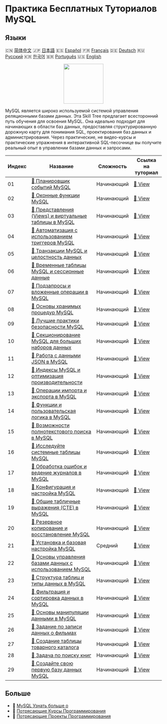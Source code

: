 # Практика Бесплатных Туториалов MySQL

## Языки

🇨🇳 [简体中文](README_zh.md) 🇯🇵 [日本語](README_ja.md) 🇪🇸 [Español](README_es.md) 🇫🇷 [Français](README_fr.md) 🇩🇪 [Deutsch](README_de.md) 🇷🇺 [Русский](README_ru.md) 🇰🇷 [한국어](README_ko.md) 🇧🇷 [Português](README_pt.md) 🇺🇸 [English](README.md) 

<div align="center">
<img width="128px" src="https://file.labex.io/path/3JJy1bOBmUoZ.png">
</div>

MySQL является широко используемой системой управления реляционными базами данных. Эта Skill Tree предлагает всесторонний путь обучения для освоения MySQL. Она идеально подходит для начинающих в области баз данных, предоставляя структурированную дорожную карту для понимания SQL, проектирования баз данных и администрирования. Через практические, не видео-курсы и практические упражнения в интерактивной SQL-песочнице вы получите реальный опыт в управлении базами данных и запросами.

|   Индекс | Название                                                                                                                                            | Сложность   | Ссылка на туториал                                                                                  |
|----------|-----------------------------------------------------------------------------------------------------------------------------------------------------|-------------|-----------------------------------------------------------------------------------------------------|
|       01 | [📖 Планировщик событий MySQL](https://labex.io/ru/tutorials/mysql-mysql-event-scheduler-550906)                                                    | Начинающий  | [🔗 View](https://labex.io/ru/tutorials/mysql-mysql-event-scheduler-550906)                         |
|       02 | [📖 Оконные функции MySQL](https://labex.io/ru/tutorials/mysql-mysql-window-functions-550921)                                                       | Начинающий  | [🔗 View](https://labex.io/ru/tutorials/mysql-mysql-window-functions-550921)                        |
|       03 | [📖 Представления (Views) и виртуальные таблицы в MySQL](https://labex.io/ru/tutorials/mysql-mysql-views-and-virtual-tables-550920)                 | Начинающий  | [🔗 View](https://labex.io/ru/tutorials/mysql-mysql-views-and-virtual-tables-550920)                |
|       04 | [📖 Автоматизация с использованием триггеров MySQL](https://labex.io/ru/tutorials/mysql-mysql-triggers-for-automation-550919)                       | Начинающий  | [🔗 View](https://labex.io/ru/tutorials/mysql-mysql-triggers-for-automation-550919)                 |
|       05 | [📖 Транзакции MySQL и целостность данных](https://labex.io/ru/tutorials/mysql-mysql-transactions-and-data-integrity-550918)                        | Начинающий  | [🔗 View](https://labex.io/ru/tutorials/mysql-mysql-transactions-and-data-integrity-550918)         |
|       06 | [📖 Временные таблицы MySQL и сессионные данные](https://labex.io/ru/tutorials/mysql-mysql-temporary-tables-and-session-data-550917)                | Начинающий  | [🔗 View](https://labex.io/ru/tutorials/mysql-mysql-temporary-tables-and-session-data-550917)       |
|       07 | [📖 Подзапросы и вложенные операции в MySQL](https://labex.io/ru/tutorials/mysql-mysql-subqueries-and-nested-operations-550916)                     | Начинающий  | [🔗 View](https://labex.io/ru/tutorials/mysql-mysql-subqueries-and-nested-operations-550916)        |
|       08 | [📖 Основы хранимых процедур MySQL](https://labex.io/ru/tutorials/mysql-mysql-stored-procedures-basics-550915)                                      | Начинающий  | [🔗 View](https://labex.io/ru/tutorials/mysql-mysql-stored-procedures-basics-550915)                |
|       09 | [📖 Лучшие практики безопасности MySQL](https://labex.io/ru/tutorials/mysql-mysql-security-best-practices-550914)                                   | Начинающий  | [🔗 View](https://labex.io/ru/tutorials/mysql-mysql-security-best-practices-550914)                 |
|       10 | [📖 Секционирование MySQL для больших наборов данных](https://labex.io/ru/tutorials/mysql-mysql-partitioning-for-large-datasets-550912)             | Начинающий  | [🔗 View](https://labex.io/ru/tutorials/mysql-mysql-partitioning-for-large-datasets-550912)         |
|       11 | [📖 Работа с данными JSON в MySQL](https://labex.io/ru/tutorials/mysql-mysql-json-data-handling-550911)                                             | Начинающий  | [🔗 View](https://labex.io/ru/tutorials/mysql-mysql-json-data-handling-550911)                      |
|       12 | [📖 Индексы MySQL и оптимизация производительности](https://labex.io/ru/tutorials/mysql-mysql-indexes-and-performance-optimization-550910)          | Начинающий  | [🔗 View](https://labex.io/ru/tutorials/mysql-mysql-indexes-and-performance-optimization-550910)    |
|       13 | [📖 Операции импорта и экспорта в MySQL](https://labex.io/ru/tutorials/mysql-mysql-import-and-export-operations-550909)                             | Начинающий  | [🔗 View](https://labex.io/ru/tutorials/mysql-mysql-import-and-export-operations-550909)            |
|       14 | [📖 Функции и пользовательская логика в MySQL](https://labex.io/ru/tutorials/mysql-mysql-functions-and-custom-logic-550908)                         | Начинающий  | [🔗 View](https://labex.io/ru/tutorials/mysql-mysql-functions-and-custom-logic-550908)              |
|       15 | [📖 Возможности полнотекстового поиска в MySQL](https://labex.io/ru/tutorials/mysql-mysql-full-text-search-capabilities-550907)                     | Начинающий  | [🔗 View](https://labex.io/ru/tutorials/mysql-mysql-full-text-search-capabilities-550907)           |
|       16 | [📖 Исследуйте системные таблицы MySQL](https://labex.io/ru/tutorials/mysql-explore-mysql-system-tables-391702)                                     | Начинающий  | [🔗 View](https://labex.io/ru/tutorials/mysql-explore-mysql-system-tables-391702)                   |
|       17 | [📖 Обработка ошибок и ведение журналов в MySQL](https://labex.io/ru/tutorials/mysql-mysql-error-handling-and-logging-550905)                       | Начинающий  | [🔗 View](https://labex.io/ru/tutorials/mysql-mysql-error-handling-and-logging-550905)              |
|       18 | [📖 Конфигурация и настройка MySQL](https://labex.io/ru/tutorials/mysql-mysql-configuration-and-tuning-550904)                                      | Начинающий  | [🔗 View](https://labex.io/ru/tutorials/mysql-mysql-configuration-and-tuning-550904)                |
|       19 | [📖 Общие табличные выражения (CTE) в MySQL](https://labex.io/ru/tutorials/mysql-mysql-common-table-expressions-ctes-550903)                        | Начинающий  | [🔗 View](https://labex.io/ru/tutorials/mysql-mysql-common-table-expressions-ctes-550903)           |
|       20 | [📖 Резервное копирование и восстановление MySQL](https://labex.io/ru/tutorials/mysql-mysql-backup-and-recovery-550902)                             | Начинающий  | [🔗 View](https://labex.io/ru/tutorials/mysql-mysql-backup-and-recovery-550902)                     |
|       21 | [📖 Установка и базовая настройка MySQL](https://labex.io/ru/tutorials/mysql-installation-and-basic-configuration-of-mysql-418415)                  | Средний     | [🔗 View](https://labex.io/ru/tutorials/mysql-installation-and-basic-configuration-of-mysql-418415) |
|       22 | [📖 Основы управления базами данных с использованием MySQL](https://labex.io/ru/tutorials/mysql-database-management-fundamentals-with-mysql-418414) | Начинающий  | [🔗 View](https://labex.io/ru/tutorials/mysql-database-management-fundamentals-with-mysql-418414)   |
|       23 | [📖 Структура таблиц и типы данных в MySQL](https://labex.io/ru/tutorials/mysql-mysql-table-structure-and-data-types-418307)                        | Начинающий  | [🔗 View](https://labex.io/ru/tutorials/mysql-mysql-table-structure-and-data-types-418307)          |
|       24 | [📖 Фильтрация и сортировка данных в MySQL](https://labex.io/ru/tutorials/mysql-mysql-data-filtering-and-sorting-418305)                            | Начинающий  | [🔗 View](https://labex.io/ru/tutorials/mysql-mysql-data-filtering-and-sorting-418305)              |
|       25 | [📖 Основы манипуляции данными в MySQL](https://labex.io/ru/tutorials/sql-mysql-basic-data-manipulation-418303)                                     | Начинающий  | [🔗 View](https://labex.io/ru/tutorials/sql-mysql-basic-data-manipulation-418303)                   |
|       26 | [📖 Задание по записи данных о фильмах](https://labex.io/ru/tutorials/mysql-record-movie-data-challenge-418302)                                     | Начинающий  | [🔗 View](https://labex.io/ru/tutorials/mysql-record-movie-data-challenge-418302)                   |
|       27 | [📖 Создание таблицы товарного каталога](https://labex.io/ru/tutorials/mysql-create-a-product-catalog-table-418298)                                 | Начинающий  | [🔗 View](https://labex.io/ru/tutorials/mysql-create-a-product-catalog-table-418298)                |
|       28 | [📖 Задача по поиску книг](https://labex.io/ru/tutorials/mysql-book-search-challenge-418297)                                                        | Начинающий  | [🔗 View](https://labex.io/ru/tutorials/mysql-book-search-challenge-418297)                         |
|       29 | [📖 Создайте свою первую базу данных MySQL](https://labex.io/ru/tutorials/mysql-create-your-first-mysql-database-418265)                            | Начинающий  | [🔗 View](https://labex.io/ru/tutorials/mysql-create-your-first-mysql-database-418265)              |

## Больше

- 🔗 [MySQL Узнать больше о](https://labex.io/ru/skilltrees/mysql)
- 🔗 [Потрясающие Курсы Программирования](https://github.com/labex-labs/awesome-programming-courses)
- 🔗 [Потрясающие Проекты Программирования](https://github.com/labex-labs/awesome-programming-projects)

